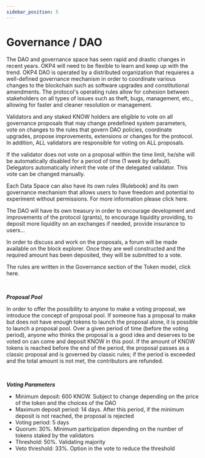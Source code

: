 ```yaml
---
sidebar_position: 5
---
```


# Governance / DAO

The DAO and governance space has seen rapid and drastic changes in recent years. OKP4 will need to be flexible to learn and keep up with the trend. OKP4 DAO is operated by a distributed organization that requieres a well-defined governance mechanism in order to coordinate various changes to the blockchain such as software upgrades and constitutional amendments. The protocol's operating rules allow for cohesion between stakeholders on all types of issues such as theft, bugs, management, etc., allowing for faster and cleaner resolution or management.

Validators and any staked KNOW holders are eligible to vote on all governance proposals that may change predefined system parameters, vote on changes to the rules that govern DAO policies, coordinate upgrades, propose improvements, extensions or changes for the protocol. In addition, ALL validators are responsible for voting on ALL proposals.

If the validator does not vote on a proposal within the time limit, he/she will be automatically disabled for a period of time (1 week by default). Delegators automatically inherit the vote of the delegated validator. This vote can be changed manually.

Each Data Space can also have its own rules (Rulebook) and its own governance mechanism that allows users to have freedom and potential to experiment without permissions. For more information please click here.

The DAO will have its own treasury in order to encourage development and improvements of the protocol (grants), to encourage liquidity providing, to deposit more liquidity on an exchanges if needed, provide insurance to users...

In order to discuss and work on the proposals, a forum will be made available on the block explorer. Once they are well constructed and the required amount has been deposited, they will be submitted to a vote.

The rules are written in the Governance section of the Token model, click here.

<br/>

***Proposal Pool***

In order to offer the possibility to anyone to make a voting proposal, we introduce the concept of proposal pool. If someone has a proposal to make but does not have enough tokens to launch the proposal alone, it is possible to launch a proposal pool. Over a given period of time (before the voting period), anyone who thinks the proposal is a good idea and deserves to be voted on can come and deposit KNOW in this pool. If the amount of KNOW tokens is reached before the end of the period, the proposal passes as a classic proposal and is governed by classic rules; if the period is exceeded and the total amount is not met, the contributors are refunded.

<br/>

***Voting Parameters***

- Minimum deposit: 600 KNOW. Subject to change depending on the price of the token and the choices of the DAO
- Maximum deposit period: 14 days. After this period, if the minimum deposit is not reached, the proposal is rejected
- Voting period: 5 days
- Quorum: 30%. Minimum participation depending on the number of tokens staked by the validators
- Threshold: 50%. Validating majority
- Veto threshold: 33%. Option in the vote to reduce the threshold
